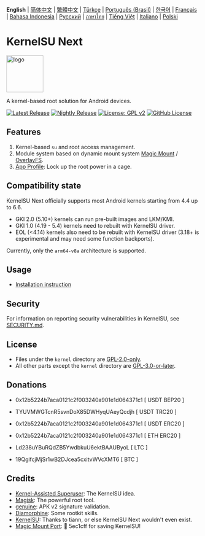 **English** | [简体中文](README_CN.md) | [繁體中文](README_TW.md) | [Türkçe](README_TR.md) | [Português (Brasil)](README_PT-BR.md) | [한국어](README_KO.md) | [Français](README_FR.md) | [Bahasa Indonesia](README_ID.md) | [Русский](README_RU.md) | [ภาษาไทย](README_TH.md) | [Tiếng Việt](README_VI.md) | [Italiano](README_IT.md) | [Polski](README_PL.md)

# KernelSU Next

<img src="/assets/kernelsu_next.png" style="width: 96px;" alt="logo">

A kernel-based root solution for Android devices.

[![Latest Release](https://img.shields.io/github/v/release/KernelSU-Next/KernelSU-Next?label=Release&logo=github)](https://github.com/KernelSU-Next/KernelSU-Next/releases/latest)
[![Nightly Release](https://img.shields.io/badge/Nightly%20Release-gray?logo=hackthebox&logoColor=fff)](https://nightly.link/KernelSU-Next/KernelSU-Next/workflows/build-manager-ci/next/Manager)
[![License: GPL v2](https://img.shields.io/badge/License-GPL%20v2-orange.svg?logo=gnu)](https://www.gnu.org/licenses/old-licenses/gpl-2.0.en.html)
[![GitHub License](https://img.shields.io/github/license/KernelSU-Next/KernelSU-Next?logo=gnu)](/LICENSE)

## Features

1. Kernel-based `su` and root access management.
2. Module system based on dynamic mount system [Magic Mount](https://topjohnwu.github.io/Magisk/details.html#magic-mount) / [OverlayFS](https://en.wikipedia.org/wiki/OverlayFS).
3. [App Profile](https://kernelsu.org/guide/app-profile.html): Lock up the root power in a cage.

## Compatibility state

KernelSU Next officially supports most Android kernels starting from 4.4 up to 6.6.
 - GKI 2.0 (5.10+) kernels can run pre-built images and LKM/KMI.
 - GKI 1.0 (4.19 - 5.4) kernels need to rebuilt with KernelSU driver.
 - EOL (<4.14) kernels also need to be rebuilt with KernelSU driver (3.18+ is experimental and may need some function backports).

Currently, only the `arm64-v8a` architecture is supported.

## Usage

- [Installation instruction](https://ksunext.org/pages/installation.html)

## Security

For information on reporting security vulnerabilities in KernelSU, see [SECURITY.md](/SECURITY.md).

## License

- Files under the `kernel` directory are [GPL-2.0-only](https://www.gnu.org/licenses/old-licenses/gpl-2.0.en.html).
- All other parts except the `kernel` directory are [GPL-3.0-or-later](https://www.gnu.org/licenses/gpl-3.0.html).

## Donations

- 0x12b5224b7aca0121c2f003240a901e1d064371c1 [ USDT BEP20 ]

- TYUVMWGTcnR5svnDoX85DWHyqUAeyQcdjh [ USDT TRC20 ]

- 0x12b5224b7aca0121c2f003240a901e1d064371c1 [ USDT ERC20 ]

- 0x12b5224b7aca0121c2f003240a901e1d064371c1 [ ETH ERC20 ]

- Ld238uYBuRQdZB5YwdbkuU6ektBAAUByoL [ LTC ]

- 19QgifcjMjSr1wB2DJcea5cxitvWVcXMT6 [ BTC ]

## Credits

- [Kernel-Assisted Superuser](https://git.zx2c4.com/kernel-assisted-superuser/about/): The KernelSU idea.
- [Magisk](https://github.com/topjohnwu/Magisk): The powerful root tool.
- [genuine](https://github.com/brevent/genuine/): APK v2 signature validation.
- [Diamorphine](https://github.com/m0nad/Diamorphine): Some rootkit skills.
- [KernelSU](https://github.com/tiann/KernelSU): Thanks to tiann, or else KernelSU Next wouldn't even exist.
- [Magic Mount Port](https://github.com/5ec1cff/KernelSU/blob/main/userspace/ksud/src/magic_mount.rs): 💜 5ec1cff for saving KernelSU!
